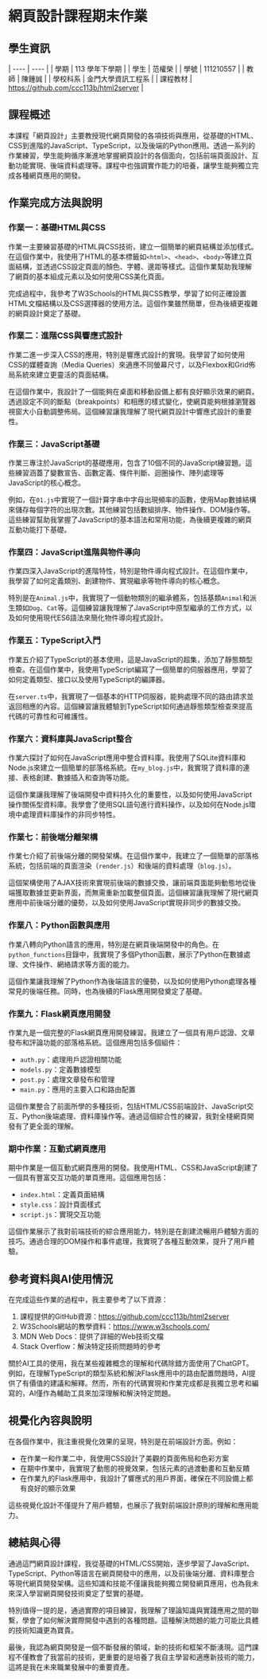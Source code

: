 # 網頁設計課程期末作業

## 學生資訊

| ---- | ---- |
| 學期 | 113 學年下學期 |
| 學生 | 范權榮 |
| 學號 | 111210557 |
| 教師 | 陳鍾誠 |
| 學校科系 | 金門大學資訊工程系 |
| 課程教材 | https://github.com/ccc113b/html2server |

## 課程概述

本課程「網頁設計」主要教授現代網頁開發的各項技術與應用，從基礎的HTML、CSS到進階的JavaScript、TypeScript，以及後端的Python應用。透過一系列的作業練習，學生能夠循序漸進地掌握網頁設計的各個面向，包括前端頁面設計、互動功能實現、後端資料處理等。課程中也強調實作能力的培養，讓學生能夠獨立完成各種網頁應用的開發。

## 作業完成方法與說明

### 作業一：基礎HTML與CSS

作業一主要練習基礎的HTML與CSS技術，建立一個簡單的網頁結構並添加樣式。在這個作業中，我使用了HTML的基本標籤如`<html>`、`<head>`、`<body>`等建立頁面結構，並透過CSS設定頁面的顏色、字體、邊距等樣式。這個作業幫助我理解了網頁的基本組成元素以及如何使用CSS美化頁面。

完成過程中，我參考了W3Schools的HTML與CSS教學，學習了如何正確設置HTML文檔結構以及CSS選擇器的使用方法。這個作業雖然簡單，但為後續更複雜的網頁設計奠定了基礎。

### 作業二：進階CSS與響應式設計

作業二進一步深入CSS的應用，特別是響應式設計的實現。我學習了如何使用CSS的媒體查詢（Media Queries）來適應不同螢幕尺寸，以及Flexbox和Grid佈局系統來建立更靈活的頁面結構。

在這個作業中，我設計了一個能夠在桌面和移動設備上都有良好顯示效果的網頁。透過設定不同的斷點（breakpoints）和相應的樣式變化，使網頁能夠根據瀏覽器視窗大小自動調整佈局。這個練習讓我理解了現代網頁設計中響應式設計的重要性。

### 作業三：JavaScript基礎

作業三專注於JavaScript的基礎應用，包含了10個不同的JavaScript練習題。這些練習涵蓋了變數宣告、函數定義、條件判斷、迴圈操作、陣列處理等JavaScript的核心概念。

例如，在`01.js`中實現了一個計算字串中字母出現頻率的函數，使用Map數據結構來儲存每個字符的出現次數。其他練習包括數組排序、物件操作、DOM操作等。這些練習幫助我掌握了JavaScript的基本語法和常用功能，為後續更複雜的網頁互動功能打下基礎。

### 作業四：JavaScript進階與物件導向

作業四深入JavaScript的進階特性，特別是物件導向程式設計。在這個作業中，我學習了如何定義類別、創建物件、實現繼承等物件導向的核心概念。

特別是在`Animal.js`中，我實現了一個動物類別的繼承體系，包括基類`Animal`和派生類如`Dog`、`Cat`等。這個練習讓我理解了JavaScript中原型繼承的工作方式，以及如何使用現代ES6語法來簡化物件導向程式設計。

### 作業五：TypeScript入門

作業五介紹了TypeScript的基本使用，這是JavaScript的超集，添加了靜態類型檢查。在這個作業中，我使用TypeScript編寫了一個簡單的伺服器應用，學習了如何定義類型、接口以及使用TypeScript的編譯器。

在`server.ts`中，我實現了一個基本的HTTP伺服器，能夠處理不同的路由請求並返回相應的內容。這個練習讓我體驗到TypeScript如何通過靜態類型檢查來提高代碼的可靠性和可維護性。

### 作業六：資料庫與JavaScript整合

作業六探討了如何在JavaScript應用中整合資料庫。我使用了SQLite資料庫和Node.js來建立一個簡單的部落格系統。在`my_blog.js`中，我實現了資料庫的連接、表格創建、數據插入和查詢等功能。

這個作業讓我理解了後端開發中資料持久化的重要性，以及如何使用JavaScript操作關係型資料庫。我學會了使用SQL語句進行資料操作，以及如何在Node.js環境中處理資料庫操作的非同步特性。

### 作業七：前後端分離架構

作業七介紹了前後端分離的開發架構。在這個作業中，我建立了一個簡單的部落格系統，包括前端的頁面渲染（`render.js`）和後端的資料處理（`blog.js`）。

這個架構使用了AJAX技術來實現前後端的數據交換，讓前端頁面能夠動態地從後端獲取數據並更新界面，而無需重新加載整個頁面。這個練習讓我理解了現代網頁應用中前後端分離的優勢，以及如何使用JavaScript實現非同步的數據交換。

### 作業八：Python函數與應用

作業八轉向Python語言的應用，特別是在網頁後端開發中的角色。在`python_functions`目錄中，我實現了多個Python函數，展示了Python在數據處理、文件操作、網絡請求等方面的能力。

這個作業讓我理解了Python作為後端語言的優勢，以及如何使用Python處理各種常見的後端任務。同時，也為後續的Flask應用開發奠定了基礎。

### 作業九：Flask網頁應用開發

作業九是一個完整的Flask網頁應用開發練習。我建立了一個具有用戶認證、文章發布和評論功能的部落格系統。這個應用包括多個組件：

- `auth.py`：處理用戶認證相關功能
- `models.py`：定義數據模型
- `post.py`：處理文章發布和管理
- `main.py`：應用的主要入口和路由配置

這個作業整合了前面所學的多種技術，包括HTML/CSS前端設計、JavaScript交互、Python後端處理、資料庫操作等。通過這個綜合性的練習，我對全棧網頁開發有了更全面的理解。

### 期中作業：互動式網頁應用

期中作業是一個互動式網頁應用的開發。我使用HTML、CSS和JavaScript創建了一個具有豐富交互功能的單頁應用。這個應用包括：

- `index.html`：定義頁面結構
- `style.css`：設計頁面樣式
- `script.js`：實現交互功能

這個作業展示了我對前端技術的綜合應用能力，特別是在創建流暢用戶體驗方面的技巧。通過合理的DOM操作和事件處理，我實現了各種互動效果，提升了用戶體驗。

## 參考資料與AI使用情況

在完成這些作業的過程中，我主要參考了以下資源：

1. 課程提供的GitHub資源：https://github.com/ccc113b/html2server
2. W3Schools網站的教學資料：https://www.w3schools.com/
3. MDN Web Docs：提供了詳細的Web技術文檔
4. Stack Overflow：解決特定技術問題時的參考

關於AI工具的使用，我在某些複雜概念的理解和代碼除錯方面使用了ChatGPT。例如，在理解TypeScript的類型系統和解決Flask應用中的路由配置問題時，AI提供了有價值的建議和解釋。然而，所有的代碼實現和作業完成都是我獨立思考和編寫的，AI僅作為輔助工具來加深理解和解決特定問題。

## 視覺化內容與說明

在各個作業中，我注重視覺化效果的呈現，特別是在前端設計方面。例如：

- 在作業一和作業二中，我使用CSS設計了美觀的頁面佈局和色彩方案
- 在期中作業中，我實現了動態的視覺效果，包括元素的過渡動畫和互動反饋
- 在作業九的Flask應用中，我設計了響應式的用戶界面，確保在不同設備上都有良好的顯示效果

這些視覺化設計不僅提升了用戶體驗，也展示了我對前端設計原則的理解和應用能力。


## 總結與心得

通過這門網頁設計課程，我從基礎的HTML/CSS開始，逐步學習了JavaScript、TypeScript、Python等語言在網頁開發中的應用，以及前後端分離、資料庫整合等現代網頁開發架構。這些知識和技能不僅讓我能夠獨立開發網頁應用，也為我未來深入學習網頁開發技術奠定了堅實的基礎。

特別值得一提的是，通過實際的項目練習，我理解了理論知識與實踐應用之間的聯繫，學會了如何解決實際開發中遇到的各種問題。這種解決問題的能力可能比具體的技術知識更為寶貴。

最後，我認為網頁開發是一個不斷發展的領域，新的技術和框架不斷湧現。這門課程不僅教會了我當前的技術，更重要的是培養了我自主學習和適應新技術的能力，這將是我在未來職業發展中的重要資產。
